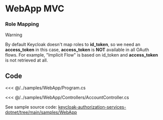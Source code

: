 # WebApp MVC

<!--@include: @/../samples/WebApp/README.md-->

### Role Mapping

> [!WARNING]
> By default Keycloak doesn't map roles to **id_token**, so we need an **access_token** in this case, **access_token** is **NOT** available in all OAuth flows. For example, "Implicit Flow" is based on id_token and **access_token** is not retrieved at all.

## Code

<<< @/../samples/WebApp/Program.cs

<<< @/../samples/WebApp/Controllers/AccountController.cs

See sample source code: [keycloak-authorization-services-dotnet/tree/main/samples/WebApp](https://github.com/NikiforovAll/keycloak-authorization-services-dotnet/tree/main/samples/WebApp)
